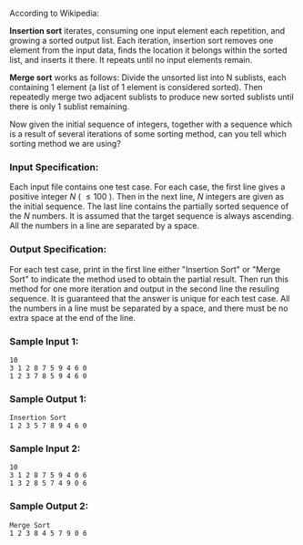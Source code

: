 <!-- Title
Insert or Merge (25)
-->
According to Wikipedia:

**Insertion sort** iterates, consuming one input element each repetition, and
growing a sorted output list. Each iteration, insertion sort removes one
element from the input data, finds the location it belongs within the sorted
list, and inserts it there. It repeats until no input elements remain.

**Merge sort** works as follows: Divide the unsorted list into N sublists,
each containing 1 element (a list of 1 element is considered sorted). Then
repeatedly merge two adjacent sublists to produce new sorted sublists until
there is only 1 sublist remaining.

Now given the initial sequence of integers, together with a sequence which is
a result of several iterations of some sorting method, can you tell which
sorting method we are using?

### Input Specification:

Each input file contains one test case. For each case, the first line gives a
positive integer $N$ ( $\le 100$ ). Then in the next line, $N$ integers are
given as the initial sequence. The last line contains the partially sorted
sequence of the $N$ numbers. It is assumed that the target sequence is always
ascending. All the numbers in a line are separated by a space.

### Output Specification:

For each test case, print in the first line either "Insertion Sort" or "Merge
Sort" to indicate the method used to obtain the partial result. Then run this
method for one more iteration and output in the second line the resuling
sequence. It is guaranteed that the answer is unique for each test case. All
the numbers in a line must be separated by a space, and there must be no extra
space at the end of the line.

### Sample Input 1:

    
    
    10
    3 1 2 8 7 5 9 4 6 0
    1 2 3 7 8 5 9 4 6 0
    

### Sample Output 1:

    
    
    Insertion Sort
    1 2 3 5 7 8 9 4 6 0
    

### Sample Input 2:

    
    
    10
    3 1 2 8 7 5 9 4 0 6
    1 3 2 8 5 7 4 9 0 6
    

### Sample Output 2:

    
    
    Merge Sort
    1 2 3 8 4 5 7 9 0 6
    

